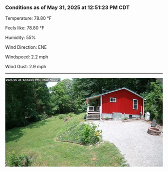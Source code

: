 ### Conditions as of May 31, 2025 at 12:51:23 PM CDT 

Temperature: 78.80 &deg;F

Feels like: 78.80 &deg;F

Humidity: 55%

Wind Direction: ENE

Windspeed: 2.2 mph

Wind Gust: 2.9 mph

---

<img src="./images/latest.jpeg"/>

